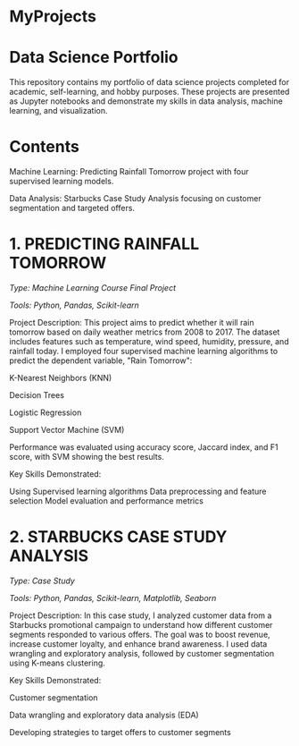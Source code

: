 # MyProjects
# Data Science Portfolio
This repository contains my portfolio of data science projects completed for academic, self-learning, and hobby purposes. These projects are presented as Jupyter notebooks and demonstrate my skills in data analysis, machine learning, and visualization.

# Contents

Machine Learning: Predicting Rainfall Tomorrow project with four supervised learning models.

Data Analysis: Starbucks Case Study Analysis focusing on customer segmentation and targeted offers.


# 1. PREDICTING RAINFALL TOMORROW

*Type: Machine Learning Course Final Project*

*Tools: Python, Pandas, Scikit-learn*

Project Description:
This project aims to predict whether it will rain tomorrow based on daily weather metrics from 2008 to 2017. The dataset includes features such as temperature, wind speed, humidity, pressure, and rainfall today. I employed four supervised machine learning algorithms to predict the dependent variable, "Rain Tomorrow":

K-Nearest Neighbors (KNN)

Decision Trees

Logistic Regression

Support Vector Machine (SVM)

Performance was evaluated using accuracy score, Jaccard index, and F1 score, with SVM showing the best results.

Key Skills Demonstrated:

Using Supervised learning algorithms
Data preprocessing and feature selection
Model evaluation and performance metrics




# 2. STARBUCKS CASE STUDY ANALYSIS

*Type: Case Study*

*Tools: Python, Pandas, Scikit-learn, Matplotlib, Seaborn*

Project Description:
In this case study, I analyzed customer data from a Starbucks promotional campaign to understand how different customer segments responded to various offers. The goal was to boost revenue, increase customer loyalty, and enhance brand awareness. I used data wrangling and exploratory analysis, followed by customer segmentation using K-means clustering.

Key Skills Demonstrated:

Customer segmentation

Data wrangling and exploratory data analysis (EDA)

Developing strategies to target offers to customer segments

